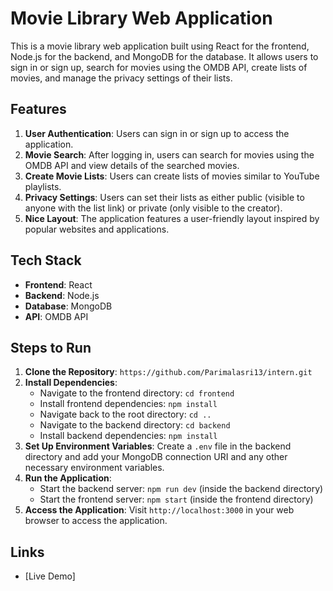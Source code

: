 # Movie Library Web Application

This is a movie library web application built using React for the frontend, Node.js for the backend, and MongoDB for the database. It allows users to sign in or sign up, search for movies using the OMDB API, create lists of movies, and manage the privacy settings of their lists.

## Features

1. **User Authentication**: Users can sign in or sign up to access the application.
2. **Movie Search**: After logging in, users can search for movies using the OMDB API and view details of the searched movies.
3. **Create Movie Lists**: Users can create lists of movies similar to YouTube playlists.
4. **Privacy Settings**: Users can set their lists as either public (visible to anyone with the list link) or private (only visible to the creator).
5. **Nice Layout**: The application features a user-friendly layout inspired by popular websites and applications.

## Tech Stack

- **Frontend**: React
- **Backend**: Node.js
- **Database**: MongoDB
- **API**: OMDB API

## Steps to Run

1. **Clone the Repository**: `https://github.com/Parimalasri13/intern.git`
2. **Install Dependencies**: 
   - Navigate to the frontend directory: `cd frontend` 
   - Install frontend dependencies: `npm install`
   - Navigate back to the root directory: `cd ..`
   - Navigate to the backend directory: `cd backend`
   - Install backend dependencies: `npm install`
3. **Set Up Environment Variables**: Create a `.env` file in the backend directory and add your MongoDB connection URI and any other necessary environment variables.
4. **Run the Application**:
   - Start the backend server: `npm run dev` (inside the backend directory)
   - Start the frontend server: `npm start` (inside the frontend directory)
5. **Access the Application**: Visit `http://localhost:3000` in your web browser to access the application.



## Links


- [Live Demo]  
